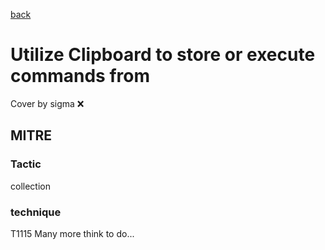 [back](../index.md)
# Utilize Clipboard to store or execute commands from
Cover by sigma :x: 
## MITRE
### Tactic
collection
### technique
T1115
Many more think to do...